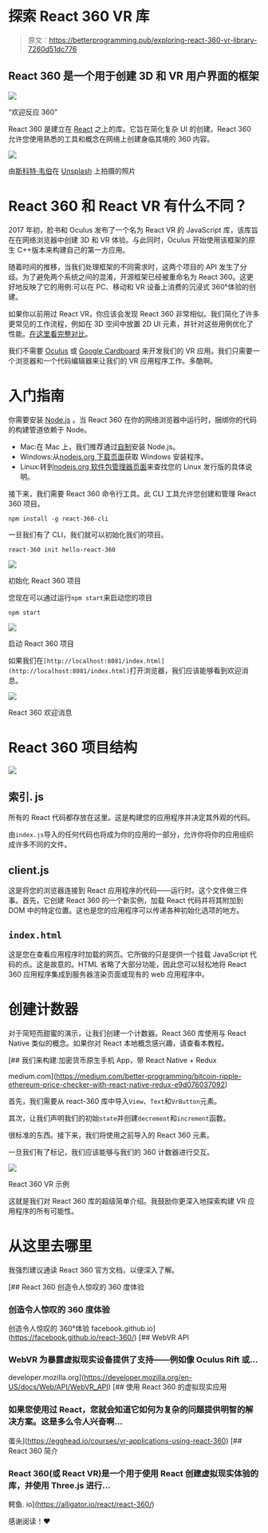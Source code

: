 # 探索 React 360 VR 库

> 原文：<https://betterprogramming.pub/exploring-react-360-vr-library-7260d51dc776>

## React 360 是一个用于创建 3D 和 VR 用户界面的框架

![](img/aaade7250b2831074e2dadf28c085415.png)

“欢迎反应 360”

React 360 是建立在 [React](https://reactjs.org/) 之上的库。它旨在简化复杂 UI 的创建。React 360 允许您使用熟悉的工具和概念在网络上创建身临其境的 360 内容。

![](img/d18d60f11d3b176bbd3d7b42adc06a95.png)

由[斯科特·韦伯](https://unsplash.com/@scottwebb?utm_source=unsplash&utm_medium=referral&utm_content=creditCopyText)在 [Unsplash](https://unsplash.com/search/photos/virtual-reality-oculus?utm_source=unsplash&utm_medium=referral&utm_content=creditCopyText) 上拍摄的照片

# React 360 和 React VR 有什么不同？

2017 年初，脸书和 Oculus 发布了一个名为 React VR 的 JavaScript 库，该库旨在在网络浏览器中创建 3D 和 VR 体验。与此同时，Oculus 开始使用该框架的原生 C++版本来构建自己的第一方应用。

随着时间的推移，当我们处理框架的不同需求时，这两个项目的 API 发生了分歧。为了避免两个系统之间的混淆，开源框架已经被重命名为 React 360。这更好地反映了它的用例:可以在 PC、移动和 VR 设备上消费的沉浸式 360°体验的创建。

如果你以前用过 React VR，你应该会发现 React 360 非常相似。我们简化了许多更常见的工作流程，例如在 3D 空间中放置 2D UI 元素，并针对这些用例优化了性能。[在这里看完整对比](https://facebook.github.io/react-360/docs/what-is.html)。

我们不需要 [Oculus](https://amzn.to/2yqQ36A) 或 [Google Cardboard](https://amzn.to/2LR4h9h) 来开发我们的 VR 应用。我们只需要一个浏览器和一个代码编辑器来让我们的 VR 应用程序工作。多酷啊。

# 入门指南

你需要安装 [Node.js](https://nodejs.org/) 。当 React 360 在你的网络浏览器中运行时，捆绑你的代码的构建管道依赖于 Node。

*   Mac:在 Mac 上，我们推荐通过[自制](http://brew.sh/)安装 Node.js。
*   Windows:从[nodejs.org 下载页面](https://nodejs.org/en/download/)获取 Windows 安装程序。
*   Linux:转到[nodejs.org 软件包管理器页面](https://nodejs.org/en/download/package-manager/)来查找您的 Linux 发行版的具体说明。

接下来，我们需要 React 360 命令行工具。此 CLI 工具允许您创建和管理 React 360 项目。

```
npm install -g react-360-cli
```

一旦我们有了 CLI，我们就可以初始化我们的项目。

```
react-360 init hello-react-360
```

![](img/75f9b34fc587c6d4b6adb5d18a8aa5e8.png)

初始化 React 360 项目

您现在可以通过运行`npm start`来启动您的项目

```
npm start
```

![](img/cec0f00fba3ff217f7d63845c5a674a5.png)

启动 React 360 项目

如果我们在`[http://localhost:8081/index.html](http://localhost:8081/index.html)`打开浏览器，我们应该能够看到欢迎消息。

![](img/aaade7250b2831074e2dadf28c085415.png)

React 360 欢迎消息

# React 360 项目结构

![](img/d0011f218581041345b699ceb180db41.png)

## 索引. js

所有的 React 代码都存放在这里。这是构建您的应用程序并决定其外观的代码。

由`index.js`导入的任何代码也将成为你的应用的一部分，允许你将你的应用组织成许多不同的文件。

## client.js

这是将您的浏览器连接到 React 应用程序的代码——运行时。这个文件做三件事。首先，它创建 React 360 的一个新实例，加载 React 代码并将其附加到 DOM 中的特定位置。这也是您的应用程序可以传递各种初始化选项的地方。

## `index.html`

这是您在查看应用程序时加载的网页。它所做的只是提供一个挂载 JavaScript 代码的点。这是故意的。HTML 省略了大部分功能，因此您可以轻松地将 React 360 应用程序集成到服务器渲染页面或现有的 web 应用程序中。

# 创建计数器

对于简短而甜蜜的演示，让我们创建一个计数器。React 360 库使用与 React Native 类似的概念。如果你对 React 本地概念感兴趣，请查看本教程。

[](https://medium.com/better-programming/bitcoin-ripple-ethereum-price-checker-with-react-native-redux-e9d076037092) [## 我们来构建:加密货币原生手机 App，带 React Native + Redux

medium.com](https://medium.com/better-programming/bitcoin-ripple-ethereum-price-checker-with-react-native-redux-e9d076037092) 

首先，我们需要从 react-360 库中导入`View`、`Text`和`VrButton`元素。

其次，让我们声明我们的初始`state`并创建`decrement`和`increment`函数。

很标准的东西。接下来，我们将使用之前导入的 React 360 元素。

一旦我们有了标记，我们应该能够与我们的 360 计数器进行交互。

![](img/8e6a22da037ce2d8928091f3a5be1b5f.png)

React 360 VR 示例

这就是我们对 React 360 库的超级简单介绍。我鼓励你更深入地探索构建 VR 应用程序的所有可能性。

# 从这里去哪里

我强烈建议通读 React 360 官方文档，以便深入了解。

[](https://facebook.github.io/react-360/) [## React 360 创造令人惊叹的 360 度体验

### 创造令人惊叹的 360 度体验

创造令人惊叹的 360°体验 facebook.github.io](https://facebook.github.io/react-360/) [](https://developer.mozilla.org/en-US/docs/Web/API/WebVR_API) [## WebVR API

### WebVR 为暴露虚拟现实设备提供了支持——例如像 Oculus Rift 或…

developer.mozilla.org](https://developer.mozilla.org/en-US/docs/Web/API/WebVR_API) [](https://egghead.io/courses/vr-applications-using-react-360) [## 使用 React 360 的虚拟现实应用

### 如果您使用过 React，您就会知道它如何为复杂的问题提供明智的解决方案。这是多么令人兴奋啊…

蛋头](https://egghead.io/courses/vr-applications-using-react-360) [](https://alligator.io/react/react-360/) [## React 360 简介

### React 360(或 React VR)是一个用于使用 React 创建虚拟现实体验的库，并使用 Three.js 进行…

鳄鱼. io](https://alligator.io/react/react-360/) 

感谢阅读！❤